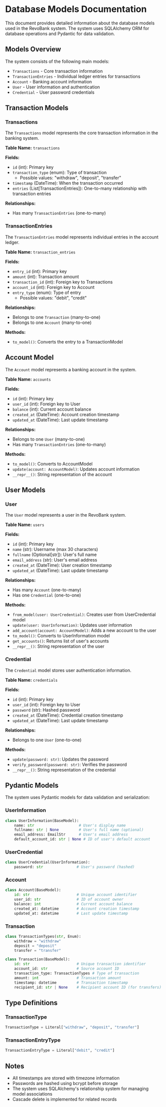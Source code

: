 # Database Models Documentation

This document provides detailed information about the database models used in the RevoBank system. The system uses SQLAlchemy ORM for database operations and Pydantic for data validation.

## Models Overview

The system consists of the following main models:
- `Transactions` - Core transaction information
- `TransactionEntries` - Individual ledger entries for transactions
- `Account` - Banking account information
- `User` - User information and authentication
- `Credential` - User password credentials

## Transaction Models

### Transactions
The `Transactions` model represents the core transaction information in the banking system.

**Table Name:** `transactions`

**Fields:**
- `id` (int): Primary key
- `transaction_type` (enum): Type of transaction
  - Possible values: "withdraw", "deposit", "transfer"
- `timestamp` (DateTime): When the transaction occurred
- `entries` (List[TransactionEntries]): One-to-many relationship with transaction entries

**Relationships:**
- Has many `TransactionEntries` (one-to-many)

### TransactionEntries
The `TransactionEntries` model represents individual entries in the account ledger.

**Table Name:** `transaction_entries`

**Fields:**
- `entry_id` (int): Primary key
- `amount` (int): Transaction amount
- `transaction_id` (int): Foreign key to Transactions
- `account_id` (int): Foreign key to Account
- `entry_type` (enum): Type of entry
  - Possible values: "debit", "credit"

**Relationships:**
- Belongs to one `Transaction` (many-to-one)
- Belongs to one `Account` (many-to-one)

**Methods:**
- `to_model()`: Converts the entry to a TransactionModel

## Account Model

The `Account` model represents a banking account in the system.

**Table Name:** `accounts`

**Fields:**
- `id` (int): Primary key
- `user_id` (int): Foreign key to User
- `balance` (int): Current account balance
- `created_at` (DateTime): Account creation timestamp
- `updated_at` (DateTime): Last update timestamp

**Relationships:**
- Belongs to one `User` (many-to-one)
- Has many `TransactionEntries` (one-to-many)

**Methods:**
- `to_model()`: Converts to AccountModel
- `update(account: AccountModel)`: Updates account information
- `__repr__()`: String representation of the account

## User Models

### User
The `User` model represents a user in the RevoBank system.

**Table Name:** `users`

**Fields:**
- `id` (int): Primary key
- `name` (str): Username (max 30 characters)
- `fullname` (Optional[str]): User's full name
- `email_address` (str): User's email address
- `created_at` (DateTime): User creation timestamp
- `updated_at` (DateTime): Last update timestamp

**Relationships:**
- Has many `Account` (one-to-many)
- Has one `Credential` (one-to-one)

**Methods:**
- `from_model(user: UserCredential)`: Creates user from UserCredential model
- `update(user: UserInformation)`: Updates user information
- `add_account(account: AccountModel)`: Adds a new account to the user
- `to_model()`: Converts to UserInformation model
- `get_accounts()`: Returns list of user's accounts
- `__repr__()`: String representation of the user

### Credential
The `Credential` model stores user authentication information.

**Table Name:** `credentials`

**Fields:**
- `id` (int): Primary key
- `user_id` (int): Foreign key to User
- `password` (str): Hashed password
- `created_at` (DateTime): Credential creation timestamp
- `updated_at` (DateTime): Last update timestamp

**Relationships:**
- Belongs to one `User` (one-to-one)

**Methods:**
- `update(password: str)`: Updates the password
- `verify_password(password: str)`: Verifies the password
- `__repr__()`: String representation of the credential

## Pydantic Models

The system uses Pydantic models for data validation and serialization:

### UserInformation
```python
class UserInformation(BaseModel):
    name: str                    # User's display name
    fullname: str | None         # User's full name (optional)
    email_address: EmailStr      # User's email address
    default_account_id: str | None # ID of user's default account
```

### UserCredential
```python
class UserCredential(UserInformation):
    password: str               # User's password (hashed)
```

### Account
```python
class Account(BaseModel):
    id: str                     # Unique account identifier
    user_id: str                # ID of account owner
    balance: int                # Current account balance
    created_at: datetime        # Account creation timestamp
    updated_at: datetime        # Last update timestamp
```

### Transaction
```python
class TransactionTypes(str, Enum):
    withdraw = "withdraw"
    deposit = "deposit"
    transfer = "transfer"

class Transaction(BaseModel):
    id: str                     # Unique transaction identifier
    account_id: str             # Source account ID
    transaction_type: TransactionTypes # Type of transaction
    amount: int                 # Transaction amount
    timestamp: datetime         # Transaction timestamp
    recipient_id: str | None    # Recipient account ID (for transfers)
```

## Type Definitions

### TransactionType
```python
TransactionType = Literal["withdraw", "deposit", "transfer"]
```

### TransactionEntryType
```python
TransactionEntryType = Literal["debit", "credit"]
```

## Notes
- All timestamps are stored with timezone information
- Passwords are hashed using bcrypt before storage
- The system uses SQLAlchemy's relationship system for managing model associations
- Cascade delete is implemented for related records 